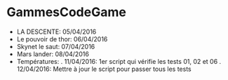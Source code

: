 # GammesCodeGame

* LA DESCENTE: 05/04/2016
* Le pouvoir de thor: 06/04/2016
* Skynet le saut: 07/04/2016 
* Mars lander: 08/04/2016
* Températures:
	. 11/04/2016: 1er script qui vérifie les tests 01, 02 et 06
	. 12/04/2016: Mettre à jour le script pour passer tous les tests
